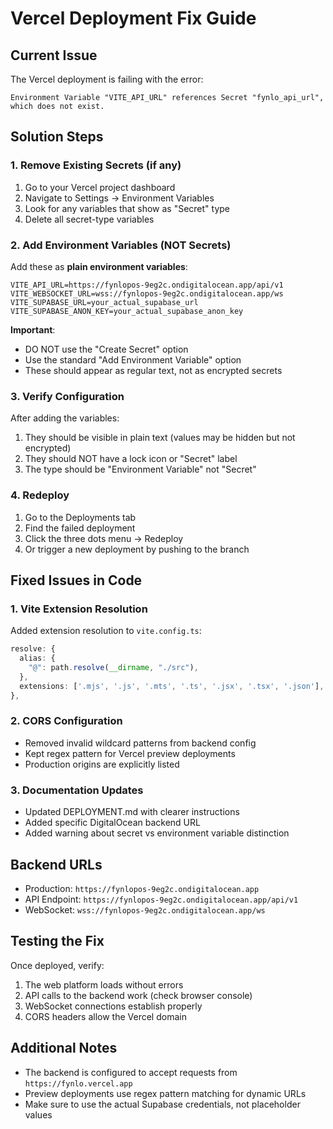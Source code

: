 # Vercel Deployment Fix Guide

## Current Issue
The Vercel deployment is failing with the error:
```
Environment Variable "VITE_API_URL" references Secret "fynlo_api_url", which does not exist.
```

## Solution Steps

### 1. Remove Existing Secrets (if any)
1. Go to your Vercel project dashboard
2. Navigate to Settings → Environment Variables
3. Look for any variables that show as "Secret" type
4. Delete all secret-type variables

### 2. Add Environment Variables (NOT Secrets)
Add these as **plain environment variables**:

```
VITE_API_URL=https://fynlopos-9eg2c.ondigitalocean.app/api/v1
VITE_WEBSOCKET_URL=wss://fynlopos-9eg2c.ondigitalocean.app/ws
VITE_SUPABASE_URL=your_actual_supabase_url
VITE_SUPABASE_ANON_KEY=your_actual_supabase_anon_key
```

**Important**: 
- DO NOT use the "Create Secret" option
- Use the standard "Add Environment Variable" option
- These should appear as regular text, not as encrypted secrets

### 3. Verify Configuration
After adding the variables:
1. They should be visible in plain text (values may be hidden but not encrypted)
2. They should NOT have a lock icon or "Secret" label
3. The type should be "Environment Variable" not "Secret"

### 4. Redeploy
1. Go to the Deployments tab
2. Find the failed deployment
3. Click the three dots menu → Redeploy
4. Or trigger a new deployment by pushing to the branch

## Fixed Issues in Code

### 1. Vite Extension Resolution
Added extension resolution to `vite.config.ts`:
```typescript
resolve: {
  alias: {
    "@": path.resolve(__dirname, "./src"),
  },
  extensions: ['.mjs', '.js', '.mts', '.ts', '.jsx', '.tsx', '.json'],
},
```

### 2. CORS Configuration
- Removed invalid wildcard patterns from backend config
- Kept regex pattern for Vercel preview deployments
- Production origins are explicitly listed

### 3. Documentation Updates
- Updated DEPLOYMENT.md with clearer instructions
- Added specific DigitalOcean backend URL
- Added warning about secret vs environment variable distinction

## Backend URLs
- Production: `https://fynlopos-9eg2c.ondigitalocean.app`
- API Endpoint: `https://fynlopos-9eg2c.ondigitalocean.app/api/v1`
- WebSocket: `wss://fynlopos-9eg2c.ondigitalocean.app/ws`

## Testing the Fix
Once deployed, verify:
1. The web platform loads without errors
2. API calls to the backend work (check browser console)
3. WebSocket connections establish properly
4. CORS headers allow the Vercel domain

## Additional Notes
- The backend is configured to accept requests from `https://fynlo.vercel.app`
- Preview deployments use regex pattern matching for dynamic URLs
- Make sure to use the actual Supabase credentials, not placeholder values